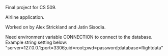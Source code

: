 Final project for CS 509.

Airline application.

Worked on by Alex Strickland and Jatin Sisodia.

Need environment variable CONNECTION to connect to the database.  
Example string setting below:  
"server=127.0.0.1;port=3306;uid=root;pwd=password;database=flightdata"  